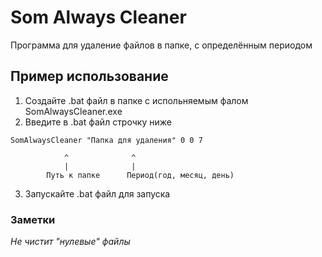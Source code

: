 # Som Always Cleaner

Программа для удаление файлов в папке, с определённым периодом

## Пример использование

1. Создайте .bat файл в папке с испольняемым фалом SomAlwaysCleaner.exe
2. Введите в .bat файл строчку ниже

```batch
SomAlwaysCleaner "Папка для удаления" 0 0 7
```
				^              ^
				|              |
			Путь к папке      Период(год, месяц, день)

3. Запускайте .bat файл для запуска

### Заметки

*Не чистит "нулевые" файлы*
